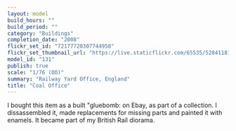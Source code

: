 ```yaml
---
layout: model
build_hours: ""
build_period: ""
category: "Buildings"
completion_date: "2008"
flickr_set_id: "72177720307744958"
flickr_set_thumbnail_url: "https://live.staticflickr.com/65535/52841181435_f20d954d6d_m.jpg"
model_id: "131"
publish: true
scale: "1/76 (OO)"
summary: "Railway Yard Office, England"
title: "Coal Office"
---
```


I bought this item as a built "gluebomb: on Ebay, as part of a collection. I dissassembled it, made replacements for missing parts and painted it with enamels. It became part of my British Rail diorama.
